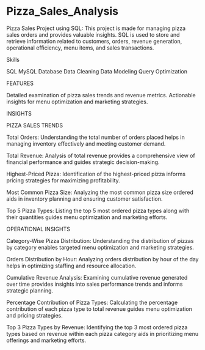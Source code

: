 # Pizza_Sales_Analysis
Pizza Sales Project using SQL: This project is made for managing pizza sales orders and provides valuable insights. SQL is used to store and retrieve information related to customers, orders, revenue generation, operational efficiency, menu items, and sales transactions.


Skills

SQL MySQL Database Data Cleaning Data Modeling Query Optimization


FEATURES

Detailed examination of pizza sales trends and revenue metrics.
Actionable insights for menu optimization and marketing strategies.
 
INSIGHTS
 
PIZZA SALES TRENDS
 

Total Orders: Understanding the total number of orders placed helps in managing inventory effectively 
               and meeting customer demand.
               
Total Revenue: Analysis of total revenue provides a comprehensive view of financial performance 
               and guides strategic decision-making.
               
Highest-Priced Pizza: Identification of the highest-priced pizza informs pricing strategies for 
                      maximizing profitability.
                      
Most Common Pizza Size: Analyzing the most common pizza size ordered aids in inventory planning and 
                        ensuring customer satisfaction.
                        
Top 5 Pizza Types: Listing the top 5 most ordered pizza types along with their quantities guides menu 
                   optimization and marketing efforts.
                   
 
OPERATIONAL INSIGHTS
 
Category-Wise Pizza Distribution: Understanding the distribution of pizzas by category enables targeted menu 
                                  optimization and marketing strategies.
                                  
Orders Distribution by Hour: Analyzing orders distribution by hour of the day helps in optimizing staffing 
                             and resource allocation.
                             
Cumulative Revenue Analysis: Examining cumulative revenue generated over time provides insights into sales 
                              performance trends and informs strategic planning.
                              
Percentage Contribution of Pizza Types: Calculating the percentage contribution of each pizza type to total 
                                        revenue guides menu optimization and pricing strategies.
                                        
Top 3 Pizza Types by Revenue: Identifying the top 3 most ordered pizza types based on revenue within each pizza 
                                category aids in prioritizing menu offerings and marketing efforts.
